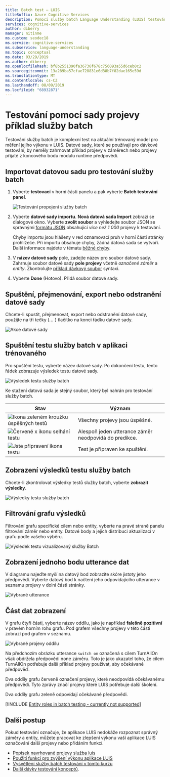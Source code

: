 ```yaml
---
title: Batch test – LUIS
titleSuffix: Azure Cognitive Services
description: Pomocí služby batch Language Understanding (LUIS) testování sad vyhledejte projevy s nesprávnou záměry a entity.
services: cognitive-services
author: diberry
manager: nitinme
ms.custom: seodec18
ms.service: cognitive-services
ms.subservice: language-understanding
ms.topic: conceptual
ms.date: 03/29/2019
ms.author: diberry
ms.openlocfilehash: bf8b2551390fa36736f678c756093a55d6ceb0c2
ms.sourcegitcommit: 13a289ba57cfae728831e6d38b7f82dae165e59d
ms.translationtype: MT
ms.contentlocale: cs-CZ
ms.lasthandoff: 08/09/2019
ms.locfileid: "68932871"
---
```

# <a name="batch-testing-with-a-set-of-example-utterances"></a>Testování pomocí sady projevy příklad služby batch

 Testování služby batch je komplexní test na aktuální trénovaný model pro měření jejího výkonu v LUIS. Datové sady, které se používají pro dávkové testování, by neměly zahrnovat příklad projevy v záměrech nebo projevy přijaté z koncového bodu modulu runtime předpovědi. 

<a name="batch-testing"></a>

## <a name="import-a-dataset-file-for-batch-testing"></a>Importovat datovou sadu pro testování služby batch

1. Vyberte **testovací** v horní části panelu a pak vyberte **Batch testování panel**.

    ![Testování propojení služby batch](./media/luis-how-to-batch-test/batch-testing-link.png)

2. Vyberte **datové sady importu**. **Nová datová sada Import** zobrazí se dialogové okno. Vyberte **zvolit soubor** a vyhledejte soubor JSON se správnými [formátu JSON](luis-concept-batch-test.md#batch-file-format) obsahující *více než 1 000* projevy k testování.

    Chyby importu jsou hlášeny v red oznamovací pruh v horní části stránky prohlížeče. Při importu obsahuje chyby, žádná datová sada se vytvoří. Další informace najdete v tématu [běžné chyby](luis-concept-batch-test.md#common-errors-importing-a-batch).

3. V **název datové sady** pole, zadejte název pro soubor datové sady. Zahrnuje soubor datové sady **pole projevy** včetně *označené záměr* a *entity*. Zkontrolujte [příklad dávkový soubor](luis-concept-batch-test.md#batch-file-format) syntaxi. 

4. Vyberte **Done** (Hotovo). Přidá soubor datové sady.

## <a name="run-rename-export-or-delete-dataset"></a>Spuštění, přejmenování, export nebo odstranění datové sady

Chcete-li spustit, přejmenovat, export nebo odstranění datové sady, použijte na tři tečky (***...*** ) tlačítko na konci řádku datové sady.

![Akce datové sady](./media/luis-how-to-batch-test/batch-testing-options.png)

## <a name="run-a-batch-test-on-your-trained-app"></a>Spuštění testu služby batch v aplikaci trénovaného

Pro spuštění testu, vyberte název datové sady. Po dokončení testu, tento řádek zobrazuje výsledek testu datové sady.

![Výsledek testu služby batch](./media/luis-how-to-batch-test/run-test.png)

Ke stažení datová sada je stejný soubor, který byl nahrán pro testování služby batch.

|Stav|Význam|
|--|--|
|![Ikona zeleném kroužku úspěšných testů](./media/luis-how-to-batch-test/batch-test-result-green.png)|Všechny projevy jsou úspěšné.|
|![Červené x ikonu selhání testu](./media/luis-how-to-batch-test/batch-test-result-red.png)|Alespoň jeden utterance záměr neodpovídá do predikce.|
|![Jste připravení ikona testu](./media/luis-how-to-batch-test/batch-test-result-blue.png)|Test je připraven ke spuštění.|

<a name="access-batch-test-result-details-in-a-visualized-view"></a>

## <a name="view-batch-test-results"></a>Zobrazení výsledků testu služby batch 

Chcete-li zkontrolovat výsledky testů služby batch, vyberte **zobrazit výsledky**.

![Výsledky testu služby batch](./media/luis-how-to-batch-test/run-test-results.png)

<a name="filter-chart-results-by-intent-or-entity"></a>  

## <a name="filter-chart-results"></a>Filtrování grafu výsledků

Filtrování grafu specifické cílem nebo entity, vyberte na pravé straně panelu filtrování záměr nebo entity. Datové body a jejich distribuci aktualizací v grafu podle vašeho výběru. 
 
![Výsledek testu vizualizovaný služby Batch](./media/luis-how-to-batch-test/filter-by-entity.png) 

## <a name="view-single-point-utterance-data"></a>Zobrazení jednoho bodu utterance dat

V diagramu najeďte myší na datový bod zobrazíte skóre jistoty jeho předpovědí. Vyberte datový bod k načtení jeho odpovídajícího utterance v seznamu projevy v dolní části stránky. 

![Vybrané utterance](./media/luis-how-to-batch-test/selected-utterance.png)


<a name="relabel-utterances-and-retrain"></a>
<a name="false-test-results"></a>

## <a name="view-section-data"></a>Část dat zobrazení

V grafu čtyři části, vyberte název oddílu, jako je například **falešně pozitivní** v pravém horním rohu grafu. Pod grafem všechny projevy v této části zobrazí pod grafem v seznamu. 

![Vybrané projevy oddílu](./media/luis-how-to-batch-test/selected-utterances-by-section.png)

Na předchozím obrázku utterance `switch on` označená s cílem TurnAllOn však obdržela předpovědi none záměru. Toto je jako ukazatel toho, že cílem TurnAllOn potřebuje další příklad projevy používat, aby očekávané předpověď. 

Dva oddíly grafu červeně označení projevy, které neodpovídá očekávanému předpovědi. Tyto zprávy značí projevy které LUIS potřebuje další školení. 

Dva oddíly grafu zeleně odpovídají očekávané předpovědi.

[!INCLUDE [Entity roles in batch testing - currently not supported](../../../includes/cognitive-services-luis-roles-not-supported-in-batch-testing.md)]

## <a name="next-steps"></a>Další postup

Pokud testování označuje, že aplikace LUIS nedokáže rozpoznat správný záměry a entity, můžete pracovat ke zlepšení výkonu vaší aplikace LUIS označování další projevy nebo přidáním funkcí. 

* [Popisek navrhované projevy služba luis](luis-how-to-review-endpoint-utterances.md) 
* [Použití funkcí pro zvýšení výkonu aplikace LUIS](luis-how-to-add-features.md) 
* [Vysvětlení služby batch testování v tomto kurzu](luis-tutorial-batch-testing.md)
* [Další dávky testování konceptů](luis-concept-batch-test.md).
